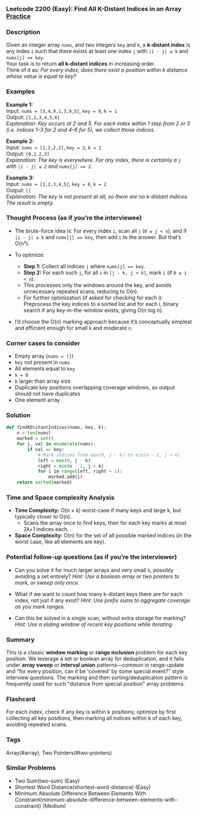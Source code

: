 ### Leetcode 2200 (Easy): Find All K-Distant Indices in an Array [Practice](https://leetcode.com/problems/find-all-k-distant-indices-in-an-array)

### Description  
Given an integer array `nums`, and two integers `key` and `k`, a **k-distant index** is any index `i` such that there exists at least one index `j` with `|i - j| ≤ k` and `nums[j] == key`.  
Your task is to return **all k-distant indices** in increasing order.  
Think of it as: *For every index, does there exist a position within k distance whose value is equal to key?*  

### Examples  

**Example 1:**  
Input: `nums = [3,4,9,1,3,9,5]`, `key = 9`, `k = 1`  
Output: `[1,2,3,4,5,6]`  
*Explanation: Key occurs at 2 and 5. For each index within 1 step from 2 or 5 (i.e. indices 1–3 for 2 and 4–6 for 5), we collect those indices.*

**Example 2:**  
Input: `nums = [2,2,2,2]`, `key = 2`, `k = 2`  
Output: `[0,1,2,3]`  
*Explanation: The key is everywhere. For any index, there is certainly a `j` with `|i - j| ≤ 2` and `nums[j] == 2`.*

**Example 3:**  
Input: `nums = [1,2,3,4,5]`, `key = 6`, `k = 2`  
Output: `[]`  
*Explanation: The key is not present at all, so there are no k-distant indices. The result is empty.*

### Thought Process (as if you’re the interviewee)  
- The brute-force idea is: For every index `i`, scan all `j` (`0 ≤ j < n`), and if `|i - j| ≤ k` and `nums[j] == key`, then add `i` to the answer. But that’s O(n²).

- To optimize:
  - **Step 1:** Collect all indices `j` where `nums[j] == key`.
  - **Step 2:** For each such `j`, for all `i` in `[j - k, j + k]`, mark `i` (if `0 ≤ i < n`).
  - This processes only the windows around the key, and avoids unnecessary repeated scans, reducing to O(n).
  - For further optimization (if asked for checking for each i): Preprocess the key indices to a sorted list and for each i, binary search if any key-in-the-window exists, giving O(n log n).

- I’d choose the O(n) marking approach because it’s conceptually simplest and efficient enough for small `k` and moderate `n`.

### Corner cases to consider  
- Empty array (`nums = []`)
- `key` not present in `nums`
- All elements equal to `key`
- `k = 0`
- `k` larger than array size
- Duplicate key positions overlapping coverage windows, so output should not have duplicates
- One element array

### Solution

```python
def findKDistantIndices(nums, key, k):
    n = len(nums)
    marked = set()
    for j, val in enumerate(nums):
        if val == key:
            # Mark indices from max(0, j - k) to min(n - 1, j + k)
            left = max(0, j - k)
            right = min(n - 1, j + k)
            for i in range(left, right + 1):
                marked.add(i)
    return sorted(marked)
```

### Time and Space complexity Analysis  

- **Time Complexity:** O(n × k) worst-case if many keys and large k, but typically closer to O(n).  
  - Scans the array once to find keys, then for each key marks at most 2k+1 indices each.
- **Space Complexity:** O(n) for the set of all possible marked indices (in the worst case, like all elements are key).

### Potential follow-up questions (as if you’re the interviewer)  

- Can you solve it for much larger arrays and very small `k`, possibly avoiding a set entirely?
  *Hint: Use a boolean array or two pointers to mark, or sweep only once.*

- What if we want to count how many k-distant keys there are for each index, not just if any exist?
  *Hint: Use prefix sums to aggregate coverage as you mark ranges.*

- Can this be solved in a single scan, without extra storage for marking?
  *Hint: Use a sliding window of recent key positions while iterating.*

### Summary
This is a classic **window marking** or **range inclusion** problem for each key position. We leverage a set or boolean array for deduplication, and it falls under **array sweep** or **interval union** patterns—common in range-update and "for every position, can it be 'covered' by some special event?" style interview questions. The marking and then sorting/deduplication pattern is frequently used for such "distance from special position" array problems.


### Flashcard
For each index, check if any key is within k positions; optimize by first collecting all key positions, then marking all indices within k of each key, avoiding repeated scans.

### Tags
Array(#array), Two Pointers(#two-pointers)

### Similar Problems
- Two Sum(two-sum) (Easy)
- Shortest Word Distance(shortest-word-distance) (Easy)
- Minimum Absolute Difference Between Elements With Constraint(minimum-absolute-difference-between-elements-with-constraint) (Medium)